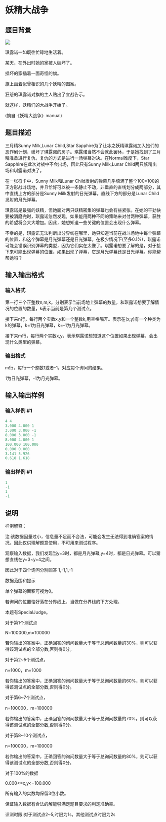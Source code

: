 # 妖精大战争

## 题目背景

 ![](https://cdn.luogu.com.cn/upload/pic/4726.png)

琪露诺一如既往忙碌地生活着。

某天，在外出时她的家被人破坏了。

损坏的家插着一面奇怪的旗。

旗上画着似曾相识的几个妖精的图案。

狂怒的琪露诺对旗的主人贴出了宣战告示。

就这样，妖精们的大战争开始了。

(摘自《妖精大战争》manual)

## 题目描述

三月精Sunny Milk,Lunar Child,Star Sapphire为了让冰之妖精琪露诺加入她们的恶作剧计划，破坏了琪露诺的房子。琪露诺当然不会就此罢休，于是她找到了三月精准备进行复仇，复仇的方式是进行一场弹幕对决。在Normal难度下，Star Sapphire在此次对战中不会出场，因此只有Sunny Milk,Lunar Child两只妖精出场和琪露诺对决了。

在一张符卡中，Sunny Milk和Lunar Child发射的弹幕几乎填满了整个100\*100的正方形战斗场地，并且恰好可以被一条静止不动，非垂直的直线划分成两部分，其中直线上方的部分是Sunny Milk发射的日光弹幕，直线下方的部分是Lunar Child发射的月光弹幕。

琪露诺是最强的妖精，但她面对两只妖精密集的弹幕也会有些紧张。在她的干劲快要被消磨完时，琪露诺忽然发现，如果能用两种不同的策略来对付两种弹幕，获胜的希望将会大大增加。因此，她想知道一些关键的位置会出现什么弹幕。

不幸的是，琪露诺无法判断出分界线在哪里，她只知道当前在战斗场地中每个弹幕的位置，和这个弹幕是月光弹幕还是日光弹幕。在极少情况下(至多0.1%)，琪露诺可能会错误识别弹幕的类型，因为它们实在太像了。琪露诺想要了解的是，对于接下来可能出现弹幕的位置，如果出现了弹幕，它是月光弹幕还是日光弹幕。你能帮帮她吗？

## 输入输出格式

### 输入格式

第一行三个正整数n,m,k。分别表示当前场地上弹幕的数量，和琪露诺想要了解情况的位置的数量，k表示当前是第几个测试点。

接下来n行，每行两个实数x,y和一个整数k,用空格隔开。表示在(x,y)有一个种类为k的弹幕，k=1为日光弹幕，k=-1为月光弹幕。

接下来m行，每行两个实数x,y，表示琪露诺想知道这个位置如果出现弹幕，会出现什么类型的弹幕。

### 输出格式

m行，每行一个整数1或者-1，对应每个询问的结果。

1为日光弹幕，-1为月光弹幕。

## 输入输出样例

### 输入样例 #1

```cpp
4 4
3.000 4.000 1
3.000 3.000 -1
8.000 3.000 -1
8.000 4.000 1
100.000 100.000
0.000 0.000
3.141 5.926
0.618 1.618
```


### 输出样例 #1

```cpp
1
-1
1
-1
```


## 说明

样例解释：

注:该数据因量过小，信息量不足而不合法，可能会发生无法得到准确答案的情况。因此仅供理解题意使用，不可用来测试程序。

观察输入数据，我们发现当y=3时，都是月光弹幕,y=4时，都是日光弹幕。可以猜想直线在y=3~y=4之间。

因此对于四个询问分别回答 1,-1,1,-1

数据范围和提示

单个弹幕的面积可视为0。

若询问的位置恰好落在分界线上，当做在分界线的下方处理。

本题有SpecialJudge。

对于第1个测试点

N=100000,m=100000

若你输出的答案中，正确回答的询问数量大于等于总询问数量的30%，则可以获得该测试点的全部分数,否则得0分。

对于第2~5个测试点，

n=1000，m=1000

若你输出的答案中，正确回答的询问数量大于等于总询问数量的60%，则可以获得该测试点的全部分数,否则得0分。

对于第6~7个测试点，

n=100000，m=100000

若你输出的答案中，正确回答的询问数量大于等于总询问数量的70%，则可以获得该测试点的全部分数,否则得0分。

对于第8~10个测试点，

n=100000，m=100000

若你输出的答案中，正确回答的询问数量大于等于总询问数量的80%，则可以获得该测试点的全部分数,否则得0分。

对于100%的数据

0.000<=x,y<=100.000

所有输入的实数均保留3位小数。

保证输入数据有合法的解能够满足题目要求的判定准确率。

评测时限:对于测试点2~5,时限为1s，其他测试点时限为2s


